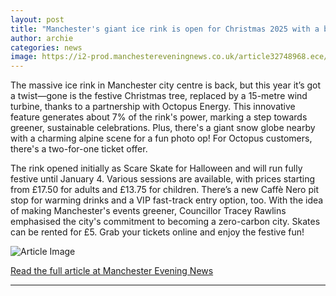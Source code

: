 ```yaml
---
layout: post
title: "Manchester's giant ice rink is open for Christmas 2025 with a bizarre new addition"
author: archie
categories: news
image: https://i2-prod.manchestereveningnews.co.uk/article32748968.ece/ALTERNATES/s1200/0_EGR_251025xmasmarket_21.jpg
---
```

The massive ice rink in Manchester city centre is back, but this year it’s got a twist—gone is the festive Christmas tree, replaced by a 15-metre wind turbine, thanks to a partnership with Octopus Energy. This innovative feature generates about 7% of the rink's power, marking a step towards greener, sustainable celebrations. Plus, there's a giant snow globe nearby with a charming alpine scene for a fun photo op! For Octopus customers, there's a two-for-one ticket offer. 

The rink opened initially as Scare Skate for Halloween and will run fully festive until January 4. Various sessions are available, with prices starting from £17.50 for adults and £13.75 for children. There’s a new Caffè Nero pit stop for warming drinks and a VIP fast-track entry option, too. With the idea of making Manchester's events greener, Councillor Tracey Rawlins emphasised the city's commitment to becoming a zero-carbon city. Skates can be rented for £5. Grab your tickets online and enjoy the festive fun!

![Article Image](https://i2-prod.manchestereveningnews.co.uk/article32748968.ece/ALTERNATES/s1200/0_EGR_251025xmasmarket_21.jpg)

[Read the full article at Manchester Evening News](https://www.manchestereveningnews.co.uk/whats-on/whats-on-news/manchesters-giant-ice-rink-open-32748913)

---
